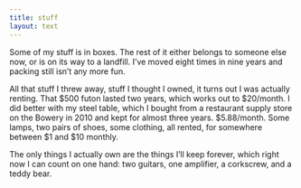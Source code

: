 ```yaml
---
title: stuff
layout: text
---
```

Some of my stuff is in boxes. The rest of it either belongs to someone else now, or is on its way to a landfill. I’ve moved eight times in nine years and packing still isn’t any more fun.

All that stuff I threw away, stuff I thought I owned, it turns out I was actually renting. That $500 futon lasted two years, which works out to $20/month. I did better with my steel table, which I bought from a restaurant supply store on the Bowery in 2010 and kept for almost three years. $5.88/month. Some lamps, two pairs of shoes, some clothing, all rented, for somewhere between $1 and $10 monthly.

The only things I actually own are the things I’ll keep forever, which right now I can count on one hand: two guitars, one amplifier, a corkscrew, and a teddy bear.

